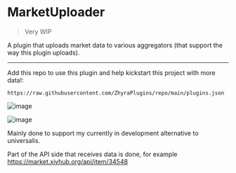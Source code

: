 # MarketUploader

> Very WIP

A plugin that uploads market data to various aggregators (that support the way this plugin uploads).

----

Add this repo to use this plugin and help kickstart this project with more data!:

`https://raw.githubusercontent.com/ZhyraPlugins/repo/main/plugins.json`



![image](https://user-images.githubusercontent.com/15859336/205991925-e8f43805-dbee-4100-a354-56b9c290645f.png)

![image](https://user-images.githubusercontent.com/15859336/205991998-e15daeb3-e8b4-421b-8480-349276dfea2b.png)


Mainly done to support my currently in development alternative to universalis.

Part of the API side that receives data is done, for example <https://market.xivhub.org/api/item/34548>
